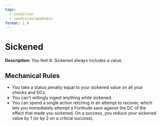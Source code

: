 ```yaml
---
tags:
  - condition
  - condition/weakness
format: 1_0
---
```

# Sickened

**Description:** You feel ill. Sickened always includes a value. 

## Mechanical Rules

- You take a status penalty equal to your sickened value on all your checks and DCs.
- You can't willingly ingest anything while sickened.  
- You can spend a single action retching in an attempt to recover, which lets you immediately attempt a Fortitude save against the DC of the effect that made you sickened. On a success, you reduce your sickened value by 1 (or by 2 on a critical success).
